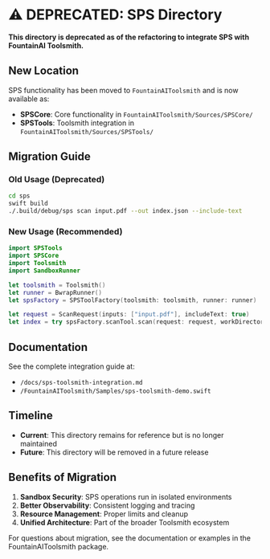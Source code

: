 # ⚠️ DEPRECATED: SPS Directory

**This directory is deprecated as of the refactoring to integrate SPS with FountainAI Toolsmith.**

## New Location

SPS functionality has been moved to `FountainAIToolsmith` and is now available as:

- **SPSCore**: Core functionality in `FountainAIToolsmith/Sources/SPSCore/`
- **SPSTools**: Toolsmith integration in `FountainAIToolsmith/Sources/SPSTools/`

## Migration Guide

### Old Usage (Deprecated)
```bash
cd sps
swift build
./.build/debug/sps scan input.pdf --out index.json --include-text
```

### New Usage (Recommended)
```swift
import SPSTools
import SPSCore
import Toolsmith
import SandboxRunner

let toolsmith = Toolsmith()
let runner = BwrapRunner()
let spsFactory = SPSToolFactory(toolsmith: toolsmith, runner: runner)

let request = ScanRequest(inputs: ["input.pdf"], includeText: true)
let index = try spsFactory.scanTool.scan(request: request, workDirectory: workDir)
```

## Documentation

See the complete integration guide at:
- `/docs/sps-toolsmith-integration.md`
- `/FountainAIToolsmith/Samples/sps-toolsmith-demo.swift`

## Timeline

- **Current**: This directory remains for reference but is no longer maintained
- **Future**: This directory will be removed in a future release

## Benefits of Migration

1. **Sandbox Security**: SPS operations run in isolated environments
2. **Better Observability**: Consistent logging and tracing
3. **Resource Management**: Proper limits and cleanup
4. **Unified Architecture**: Part of the broader Toolsmith ecosystem

For questions about migration, see the documentation or examples in the FountainAIToolsmith package.